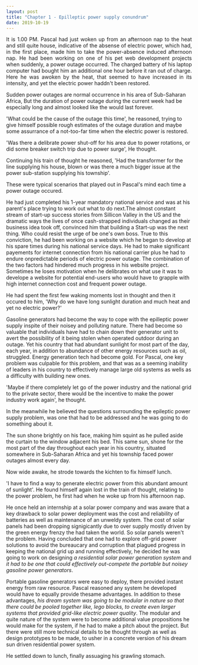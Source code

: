 ```yaml
---
layout: post
title: "Chapter 1 - Epilleptic power supply conundrum"
date: 2019-10-19
---
```

<p align="justify"></p>
<p align="justify">
It is 1.00 PM. Pascal had just woken up from an afternoon nap to the heat and still quite house, indicative of the absense 
of electric power, which had, in the first place, made him to take the power-absence induced afternoon nap. He had been 
working on one of his pet web development projects when suddenly, a power outage occurred. The charged battery of his laptop computer had bought him an additional one hour before it ran out of charge. Here he was awoken by the heat, that seemed to have increased in its intensity, and yet the electric power haddn't been restored.

Sudden power outages are normal occurrence in his area of Sub-Saharan Africa, But the duration of power outage during the current week had be especially long and almost looked like the would last forever. 

'What could be the cause of the outage this time', he reasoned, trying to give himself possible rough estimates of the outage duration and maybe some assurrance of a not-too-far time when the electric power is restored. 

'Was there a delibrate power shut-off for his area due to power rotations, or did some breaker switch trip due to power surge', He thought. 

Continuing his train of thought he reasoned, 'Had the transformer for the line supplying his house, blown or was there a much bigger issue at the power sub-station supplying his township'. 

These were typical scenarios that played out in Pascal's mind each time a power outage occured. 

He had just completed his 1-year mandatory national service and was at his parent's place trying to work out what to do next.The almost constant stream of start-up success stories from Sillicon Valley in the US and the dramatic ways the lives of once cash-strapped individuals changed as their business idea took off, convinced him that building a Start-up was the next thing. Who could resist the urge of be one's own boss. True to this conviction, he had been working on a website which he began to develop at his spare times during his national service days. He had to make significant payements for internet connection from his national carrier plus he had to endure onpredictable periods of electric power outage. The combination of the two factors had hindered much progress in his website  project. Sometimes he loses motivation when he delibrates on what use it was to develope a website for potential end-users who would have to grapple with high internet connection cost and frequent power  outage.

He had spent the first few waking moments lost in thought and then it occured to him, 'Why do we have long sunlight duration and much heat and yet no electric power?' 

Gasoline generators had become the way to cope with the epilleptic power supply inspite of their noisey and polluting nature. There had become so valuable that individuals have had to chain down their generator unit to avert the possibility of it being stolen when operated outdoor during an outage. Yet his country that had abundant sunlight for most part of the day, each year, in addition to abundance of other energy resources such as oil, struggled. Energy generation tech had become gold. For Pascal, one key problem was culpable for this problem, and that was as a seeming inability of leaders in his country to effectively manage large old systems as wells as a difficulty with building new ones. 

'Maybe if there completely let go of the power industry and the national grid to the private sector, there would be the incentive to make the power industry work again', he thought. 

In the meanwhile he believed the questions surrounding the epileptic power supply problem, was one that had to be addressed and he was going to do something about it.

The sun shone brightly on his face, making him squint as he pulled aside the curtain to the window adjacent his bed. This same sun, shone for the most part of the day throughout each year in his country, situated somewhere in Sub-Saharan Africa and yet his township faced power outages almost every day. 

Now wide awake, he strode towards the kichten to fix himself lunch. 

'I have to find a way to generate electric power from this abundant amount of sunlight'. He found himself again lost in the train of thought, relating to the power problem, he first had when he woke up from his afternoon nap. 

He once held an internship at a solar power company and was aware that a key drawback to solar power deployment was the cost and reliability of batteries as well as maintenance of an unweldy system. The cost of solar panels had been dropping signigicantly due to over supply mostly driven by the green energy frenzy the had taken the world. So solar panels weren't the problem. Having concluded that one had to explore off-grid power solutions to avoid the bureaucary and corruption that plagued progress in keeping the national grid up and running effectively, he decided he was going to work on designing <em>a residential solar power generation system</em> and <em>it had to be one that could effectively out-compete the portable but noisey gasoline power generators</em>. 

Portable gasoline generators were easy to deploy, there provided instant energy from raw resource. Pascal reasoned any system he developed would have to equally provide thesame advantages. In addition to these advantages, <em>his dream system was going to be modular in nature so that there could be pooled together like, lego blocks, to create even larger systems that provided grid-like electric power quality</em>. The modular and quite nature of the system were to become additional value propositions he would make for the system, if he had to make a pitch  about the project. But there were still more technical details to be thought through as well as design prototypes to be made, to usher in a concrete version of his dream sun driven residential power system.

He settled down to lunch, finally assuaging his grawling stomach.
</p>
